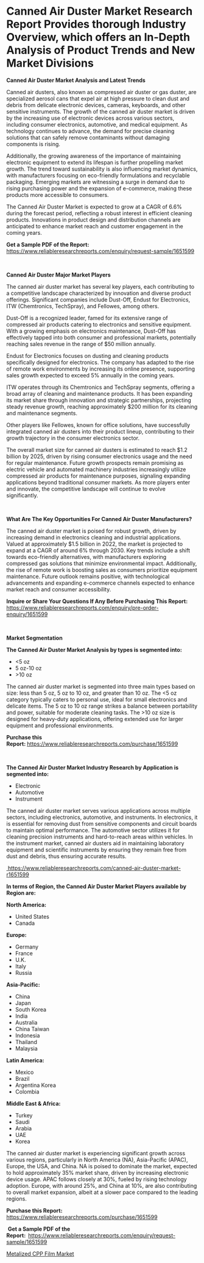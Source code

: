 <p><h1>Canned Air Duster Market Research Report Provides thorough Industry Overview, which offers an In-Depth Analysis of Product Trends and New Market Divisions</h1></p><p><strong>Canned Air Duster Market Analysis and Latest Trends</strong></p>
<p><p>Canned air dusters, also known as compressed air duster or gas duster, are specialized aerosol cans that expel air at high pressure to clean dust and debris from delicate electronic devices, cameras, keyboards, and other sensitive instruments. The growth of the canned air duster market is driven by the increasing use of electronic devices across various sectors, including consumer electronics, automotive, and medical equipment. As technology continues to advance, the demand for precise cleaning solutions that can safely remove contaminants without damaging components is rising.</p><p>Additionally, the growing awareness of the importance of maintaining electronic equipment to extend its lifespan is further propelling market growth. The trend toward sustainability is also influencing market dynamics, with manufacturers focusing on eco-friendly formulations and recyclable packaging. Emerging markets are witnessing a surge in demand due to rising purchasing power and the expansion of e-commerce, making these products more accessible to consumers.</p><p>The Canned Air Duster Market is expected to grow at a CAGR of 6.6% during the forecast period, reflecting a robust interest in efficient cleaning products. Innovations in product design and distribution channels are anticipated to enhance market reach and customer engagement in the coming years.</p></p>
<p><strong>Get a Sample PDF of the Report:&nbsp;</strong> <a href="https://www.reliableresearchreports.com/enquiry/request-sample/1651599?utm_campaign=2745&utm_medium=2&utm_source=Github&utm_content=ia&utm_term=04042025&utm_id=canned-air-duster">https://www.reliableresearchreports.com/enquiry/request-sample/1651599</a></p>
<p>&nbsp;</p>
<p><strong>Canned Air Duster Major Market Players</strong></p>
<p><p>The canned air duster market has several key players, each contributing to a competitive landscape characterized by innovation and diverse product offerings. Significant companies include Dust-Off, Endust for Electronics, ITW (Chemtronics, TechSpray), and Fellowes, among others.</p><p>Dust-Off is a recognized leader, famed for its extensive range of compressed air products catering to electronics and sensitive equipment. With a growing emphasis on electronics maintenance, Dust-Off has effectively tapped into both consumer and professional markets, potentially reaching sales revenue in the range of $50 million annually.</p><p>Endust for Electronics focuses on dusting and cleaning products specifically designed for electronics. The company has adapted to the rise of remote work environments by increasing its online presence, supporting sales growth expected to exceed 5% annually in the coming years.</p><p>ITW operates through its Chemtronics and TechSpray segments, offering a broad array of cleaning and maintenance products. It has been expanding its market share through innovation and strategic partnerships, projecting steady revenue growth, reaching approximately $200 million for its cleaning and maintenance segments.</p><p>Other players like Fellowes, known for office solutions, have successfully integrated canned air dusters into their product lineup, contributing to their growth trajectory in the consumer electronics sector.</p><p>The overall market size for canned air dusters is estimated to reach $1.2 billion by 2025, driven by rising consumer electronics usage and the need for regular maintenance. Future growth prospects remain promising as electric vehicle and automated machinery industries increasingly utilize compressed air products for maintenance purposes, signaling expanding applications beyond traditional consumer markets. As more players enter and innovate, the competitive landscape will continue to evolve significantly.</p></p>
<p>&nbsp;</p>
<p><strong>What Are The Key Opportunities For Canned Air Duster Manufacturers?</strong></p>
<p><p>The canned air duster market is poised for robust growth, driven by increasing demand in electronics cleaning and industrial applications. Valued at approximately $1.5 billion in 2022, the market is projected to expand at a CAGR of around 6% through 2030. Key trends include a shift towards eco-friendly alternatives, with manufacturers exploring compressed gas solutions that minimize environmental impact. Additionally, the rise of remote work is boosting sales as consumers prioritize equipment maintenance. Future outlook remains positive, with technological advancements and expanding e-commerce channels expected to enhance market reach and consumer accessibility.</p></p>
<p><strong>Inquire or Share Your Questions If Any Before Purchasing This Report:</strong> <a href="https://www.reliableresearchreports.com/enquiry/pre-order-enquiry/1651599?utm_campaign=2745&utm_medium=2&utm_source=Github&utm_content=ia&utm_term=04042025&utm_id=canned-air-duster">https://www.reliableresearchreports.com/enquiry/pre-order-enquiry/1651599</a></p>
<p>&nbsp;</p>
<p><strong>Market Segmentation</strong></p>
<p><strong>The Canned Air Duster Market Analysis by types is segmented into:</strong></p>
<p><ul><li><5 oz</li><li>5 oz-10 oz</li><li>>10 oz</li></ul></p>
<p><p>The canned air duster market is segmented into three main types based on size: less than 5 oz, 5 oz to 10 oz, and greater than 10 oz. The <5 oz category typically caters to personal use, ideal for small electronics and delicate items. The 5 oz to 10 oz range strikes a balance between portability and power, suitable for moderate cleaning tasks. The >10 oz size is designed for heavy-duty applications, offering extended use for larger equipment and professional environments.</p></p>
<p><strong>Purchase this Report:&nbsp;</strong><a href="https://www.reliableresearchreports.com/purchase/1651599?utm_campaign=2745&utm_medium=2&utm_source=Github&utm_content=ia&utm_term=04042025&utm_id=canned-air-duster">https://www.reliableresearchreports.com/purchase/1651599</a></p>
<p>&nbsp;</p>
<p><strong>The Canned Air Duster Market Industry Research by Application is segmented into:</strong></p>
<p><ul><li>Electronic</li><li>Automotive</li><li>Instrument</li></ul></p>
<p><p>The canned air duster market serves various applications across multiple sectors, including electronics, automotive, and instruments. In electronics, it is essential for removing dust from sensitive components and circuit boards to maintain optimal performance. The automotive sector utilizes it for cleaning precision instruments and hard-to-reach areas within vehicles. In the instrument market, canned air dusters aid in maintaining laboratory equipment and scientific instruments by ensuring they remain free from dust and debris, thus ensuring accurate results.</p></p>
<p><a href="https://www.reliableresearchreports.com/canned-air-duster-market-r1651599?utm_campaign=2745&utm_medium=2&utm_source=Github&utm_content=ia&utm_term=04042025&utm_id=canned-air-duster">&nbsp;https://www.reliableresearchreports.com/canned-air-duster-market-r1651599</a></p>
<p><strong>In terms of Region, the Canned Air Duster Market Players available by Region are:</strong></p>
<p>
    <p> <strong> North America: </strong>
        <ul>
            <li>United States</li>
            <li>Canada</li>
        </ul>
        </p> 
    <p> <strong> Europe: </strong>
        <ul>
            <li>Germany</li>
            <li>France</li>
            <li>U.K.</li>
            <li>Italy</li>
            <li>Russia</li>
        </ul>
        </p> 
    <p> <strong> Asia-Pacific: </strong>
        <ul>
            <li>China</li>
            <li>Japan</li>
            <li>South Korea</li>
            <li>India</li>
            <li>Australia</li>
            <li>China Taiwan</li>
            <li>Indonesia</li>
            <li>Thailand</li>
            <li>Malaysia</li>
        </ul>
        </p> 
    <p> <strong> Latin America: </strong>
        <ul>
            <li>Mexico</li>
            <li>Brazil</li>
            <li>Argentina Korea</li>
            <li>Colombia</li>
        </ul>
        </p> 
    <p> <strong> Middle East & Africa: </strong>
        <ul>
            <li>Turkey</li>
            <li>Saudi</li>
            <li>Arabia</li>
            <li>UAE</li>
            <li>Korea</li>
        </ul>
    </p>
    </p>
<p><p>The canned air duster market is experiencing significant growth across various regions, particularly in North America (NA), Asia-Pacific (APAC), Europe, the USA, and China. NA is poised to dominate the market, expected to hold approximately 35% market share, driven by increasing electronic device usage. APAC follows closely at 30%, fueled by rising technology adoption. Europe, with around 25%, and China at 10%, are also contributing to overall market expansion, albeit at a slower pace compared to the leading regions.</p></p>
<p><strong>Purchase this Report: </strong><a href="https://www.reliableresearchreports.com/purchase/1651599?utm_campaign=2745&utm_medium=2&utm_source=Github&utm_content=ia&utm_term=04042025&utm_id=canned-air-duster">https://www.reliableresearchreports.com/purchase/1651599</a></p>
<p>&nbsp;<strong>Get a Sample PDF of the Report:&nbsp;&nbsp;</strong><a href="https://www.reliableresearchreports.com/enquiry/request-sample/1651599?utm_campaign=2745&utm_medium=2&utm_source=Github&utm_content=ia&utm_term=04042025&utm_id=canned-air-duster">https://www.reliableresearchreports.com/enquiry/request-sample/1651599</a></p>
<p><strong></strong></p>
<p><p><a href="https://github.com/ezahdyre/Market-Research-Report-List-1/blob/main/metalized-cpp-film-market.md?utm_campaign=2745&utm_medium=2&utm_source=Github&utm_content=ia&utm_term=04042025&utm_id=canned-air-duster">Metalized CPP Film Market</a></p></p>